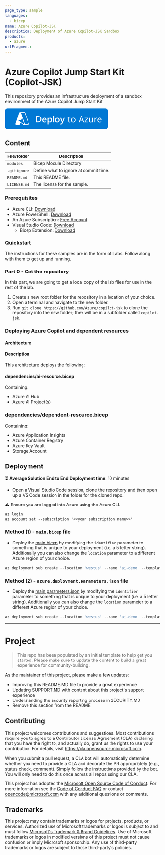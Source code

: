 ```yaml
---
page_type: sample
languages:
  - bicep
name: Azure Copilot-JSK
description: Deployment of Azure Copilot-JSK Sandbox
products:
  - azure
urlFragment:
---
```


# Azure Copilot Jump Start Kit (Copilot-JSK)

This repository provides an infrastructure deployment of a sandbox environment of the Azure Copilot Jump Start Kit

[![Deploy To Azure](https://raw.githubusercontent.com/Azure/copilot-jsk/main/images/deploytoazure.svg?sanitize=true)](https://portal.azure.com/#create/Microsoft.Template/uri/https%3A%2F%2Fraw.githubusercontent.com%2FAzure%2Fcopilot-jsk%2Fmain%2Fazuredeploy.json)

## Content

| File/folder       | Description                                |
| ----------------- | ------------------------------------------ |
| `modules`         | Bicep Module Directory                     |
| `.gitignore`      | Define what to ignore at commit time.      |
| `README.md`       | This README file.                          |
| `LICENSE.md`      | The license for the sample.                |

### Prerequisites

- Azure CLI: [Download](https://learn.microsoft.com/en-us/cli/azure/install-azure-cli-windows?tabs=azure-cli#install-or-update)
- Azure PowerShell: [Download](https://docs.microsoft.com/en-us/powershell/azure/install-az-ps?view=azps-7.1.0)
- An Azure Subscription: [Free Account](https://azure.microsoft.com/en-gb/free/search/)
- Visual Studio Code: [Download](https://code.visualstudio.com/Download)
  - Bicep Extension: [Download](https://marketplace.visualstudio.com/items?itemName=ms-azuretools.vscode-bicep)

### Quickstart

The instructions for these samples are in the form of Labs. Follow along with them to get up and running.


### Part 0 - Get the repository

In this part, we are going to get a local copy of the lab files for use in the rest of the lab.

1. Create a new root folder for the repository in a location of your choice.
2. Open a terminal and navigate to the new folder.
3. Run `git clone https://github.com/Azure/copilot-jsk` to clone the repository into the new folder; they will be in a subfolder called `copilot-jsk`.

### Deploying Azure Copilot and dependent resources

#### Architecture

#### Description

This architecture deploys the following:

#### dependencies/ai-resource.bicep

Containing:

- Azure AI Hub
- Azure AI Project(s)

### dependencies/dependent-resource.bicep

Containing:

- Azure Application Insights
- Azure Container Registry
- Azure Key Vault
- Storage Account

## Deployment

:hourglass_flowing_sand: **Average Solution End to End Deployment time**: 10 minutes

- Open a Visual Studio Code session, clone the repository and then open up a VS Code session in the folder for the cloned repo.

:warning: Ensure you are logged into Azure using the Azure CLI.

```shell
az login
az account set --subscription '<<your subscription name>>'
```

### Method (1) - `main.bicep` file

- Deploy the [main.bicep](main.bicep) by modifying the `identifier` parameter to something that is unique to your deployment (i.e. a 5 letter string). Additionally you can also change the `location` parameter to a different Azure region of your choice.

```powershell
az deployment sub create --location 'westus' --name 'ai-demo' --template-file '<<path to the repo>>/modules/main.bicep' --verbose
```

### Method (2) - `azure.deployment.parameters.json` file

- Deploy the [main.parameters.json](main.parameters.json) by modifying the `identifier` parameter to something that is unique to your deployment (i.e. a 5 letter string). Additionally you can also change the `location` parameter to a different Azure region of your choice.

```powershell
az deployment sub create --location 'westus' --name 'ai-demo' --template-file '<<path to the repo>>/modules/main.bicep' --parameters 'azure.deployment.parameters.json' --verbose
```

---
# Project

> This repo has been populated by an initial template to help get you started. Please
> make sure to update the content to build a great experience for community-building.

As the maintainer of this project, please make a few updates:

- Improving this README.MD file to provide a great experience
- Updating SUPPORT.MD with content about this project's support experience
- Understanding the security reporting process in SECURITY.MD
- Remove this section from the README

## Contributing

This project welcomes contributions and suggestions.  Most contributions require you to agree to a
Contributor License Agreement (CLA) declaring that you have the right to, and actually do, grant us
the rights to use your contribution. For details, visit https://cla.opensource.microsoft.com.

When you submit a pull request, a CLA bot will automatically determine whether you need to provide
a CLA and decorate the PR appropriately (e.g., status check, comment). Simply follow the instructions
provided by the bot. You will only need to do this once across all repos using our CLA.

This project has adopted the [Microsoft Open Source Code of Conduct](https://opensource.microsoft.com/codeofconduct/).
For more information see the [Code of Conduct FAQ](https://opensource.microsoft.com/codeofconduct/faq/) or
contact [opencode@microsoft.com](mailto:opencode@microsoft.com) with any additional questions or comments.

## Trademarks

This project may contain trademarks or logos for projects, products, or services. Authorized use of Microsoft 
trademarks or logos is subject to and must follow 
[Microsoft's Trademark & Brand Guidelines](https://www.microsoft.com/en-us/legal/intellectualproperty/trademarks/usage/general).
Use of Microsoft trademarks or logos in modified versions of this project must not cause confusion or imply Microsoft sponsorship.
Any use of third-party trademarks or logos are subject to those third-party's policies.
